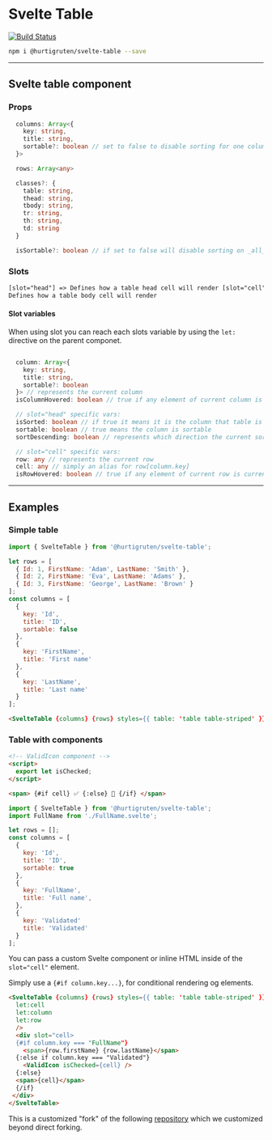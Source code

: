 # Svelte Table

[![Build Status](https://travis-ci.com/hurtigruten/svelte-table.svg?branch=main)](https://travis-ci.com/hurtigruten/svelte-table)

```bash
npm i @hurtigruten/svelte-table --save
```

---

## Svelte table component

### Props

```ts
  columns: Array<{
    key: string,
    title: string,
    sortable?: boolean // set to false to disable sorting for one column
  }>

  rows: Array<any>

  classes?: {
    table: string,
    thead: string,
    tbody: string,
    tr: string,
    th: string,
    td: string
  }

  isSortable?: boolean // if set to false will disable sorting on _all_ columns
```

### Slots

```html
[slot="head"] => Defines how a table head cell will render [slot="cell"] =>
Defines how a table body cell will render
```

#### Slot variables

When using slot you can reach each slots variable by using the `let:` directive on the parent componet.

```ts

  column: Array<{
    key: string,
    title: string,
    sortable?: boolean
  }> // represents the current column
  isColumnHovered: boolean // true if any element of current column is currently being hovered

  // slot="head" specific vars:
  isSorted: boolean // if true it means it is the column that table is currently sorted by
  sortable: boolean // true means the column is sortable
  sortDescending: boolean // represents which direction the current sorting works

  // slot="cell" specific vars:
  row: any // represents the current row
  cell: any // simply an alias for row[column.key]
  isRowHovered: boolean // true if any element of current row is currently being hovered

```

---

## Examples

### Simple table

```js
import { SvelteTable } from '@hurtigruten/svelte-table';

let rows = [
  { Id: 1, FirstName: 'Adam', LastName: 'Smith' },
  { Id: 2, FirstName: 'Eva', LastName: 'Adams' },
  { Id: 3, FirstName: 'George', LastName: 'Brown' }
];
const columns = [
  {
    key: 'Id',
    title: 'ID',
    sortable: false
  },
  {
    key: 'FirstName',
    title: 'First name'
  },
  {
    key: 'LastName',
    title: 'Last name'
  }
];
```

```html
<SvelteTable {columns} {rows} styles={{ table: 'table table-striped' }} />
```

### Table with components

```html
<!-- ValidIcon component -->
<script>
  export let isChecked;
</script>

<span> {#if cell} ✅ {:else} 🛑 {/if} </span>
```

```js
import { SvelteTable } from '@hurtigruten/svelte-table';
import FullName from './FullName.svelte';

let rows = [];
const columns = [
  {
    key: 'Id',
    title: 'ID',
    sortable: true
  },
  {
    key: 'FullName',
    title: 'Full name',
  },
  {
    key: 'Validated'
    title: 'Validated'
  }
];
```

You can pass a custom Svelte component or inline HTML inside of the `slot="cell"` element.

Simply use a `{#if column.key...}`, for conditional rendering og elements.

```html
<SvelteTable {columns} {rows} styles={{ table: 'table table-striped' }}
  let:cell
  let:column
  let:row
  />
  <div slot="cell>
  {#if column.key === "FullName"}
    <span>{row.firstName} {row.lastName}</span>
  {:else if column.key === "Validated"}
    <ValidIcon isChecked={cell} />
  {:else}
  <span>{cell}</span>
  {/if}
 </div>
</SvelteTable>
```

This is a customized "fork" of the following [repository](https://github.com/dasDaniel/svelte-table) which we customized beyond direct forking.
